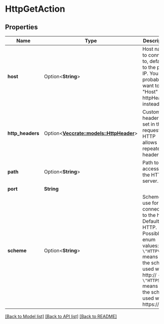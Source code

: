 # HttpGetAction

## Properties

Name | Type | Description | Notes
------------ | ------------- | ------------- | -------------
**host** | Option<**String**> | Host name to connect to, defaults to the pod IP. You probably want to set \"Host\" in httpHeaders instead. | [optional]
**http_headers** | Option<[**Vec<crate::models::HttpHeader>**](HTTPHeader.md)> | Custom headers to set in the request. HTTP allows repeated headers. | [optional]
**path** | Option<**String**> | Path to access on the HTTP server. | [optional]
**port** | **String** |  | 
**scheme** | Option<**String**> | Scheme to use for connecting to the host. Defaults to HTTP.  Possible enum values:  - `\"HTTP\"` means that the scheme used will be http://  - `\"HTTPS\"` means that the scheme used will be https:// | [optional]

[[Back to Model list]](../README.md#documentation-for-models) [[Back to API list]](../README.md#documentation-for-api-endpoints) [[Back to README]](../README.md)


